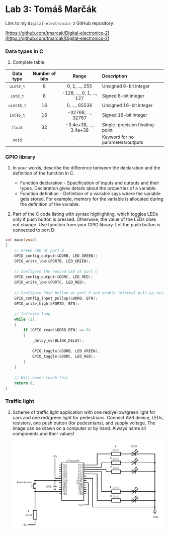 # Lab 3: Tomáš Marčák

Link to my `Digital-electronics-2` GitHub repository:

[https://github.com/tmarcak/Digital-electronics-2](https://github.com/tmarcak/Digital-electronics-2)


### Data types in C

1. Complete table.

| **Data type** | **Number of bits** | **Range** | **Description** |
| :-: | :-: | :-: | :-- | 
| `uint8_t`  | 8 | 0, 1, ..., 255 | Unsigned 8-bit integer |
| `int8_t`   | 8 | -128, ..., 0, 1, ..., 127 | Signed 8-bit integer |
| `uint16_t` | 16 | 0, ..., 65536 | Unsigned 16-bit integer |
| `int16_t`  | 16 | -32768, ..., 32767 | Signed 16-bit integer |
| `float`    | 32 | -3.4e+38, ..., 3.4e+38 | Single-precision floating-point |
| `void`     | - | - | Keyword for no parameters/outputs |


### GPIO library

1. In your words, describe the difference between the declaration and the definition of the function in C.
   * Function declaration - Specification of inputs and outputs and their types. Declaration gives details about the properties of a variable.
   * Function definition -  Definition of a variable says where the variable gets stored. For example, memory for the variable is allocated during the definition of the variable. 

2. Part of the C code listing with syntax highlighting, which toggles LEDs only if push button is pressed. Otherwise, the value of the LEDs does not change. Use function from your GPIO library. Let the push button is connected to port D:

```c
int main(void)
{
    // Green LED at port B
    GPIO_config_output(&DDRB, LED_GREEN);
    GPIO_write_low(&PORTB, LED_GREEN);

    // Configure the second LED at port C
    GPIO_config_output(&DDRC, LED_RED);
    GPIO_write_low(&PORTC, LED_RED);

    // Configure Push button at port D and enable internal pull-up resistor
    GPIO_config_input_pullup(&DDRD, BTN);
    GPIO_write_high(&PORTD, BTN);

    // Infinite loop
    while (1)
    {
	    if (GPIO_read(&DDRD,BTN) == 0)
	    {
		    _delay_ms(BLINK_DELAY);

		    GPIO_toggle(&DDRB, LED_GREEN);
		    GPIO_toggle(&DDRC, LED_RED);
	    }
    }

    // Will never reach this
    return 0;
}
```


### Traffic light

1. Scheme of traffic light application with one red/yellow/green light for cars and one red/green light for pedestrians. Connect AVR device, LEDs, resistors, one push button (for pedestrians), and supply voltage. The image can be drawn on a computer or by hand. Always name all components and their values!

   ![Traffic Light](Images/traffic_light.png)
